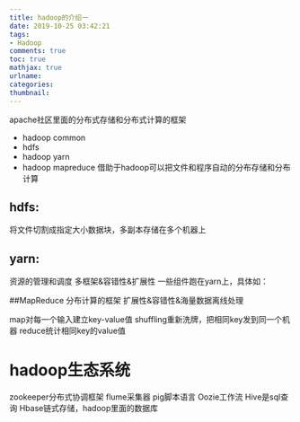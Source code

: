 ```yaml
---
title: hadoop的介绍一
date: 2019-10-25 03:42:21
tags: 
- Hadoop
comments: true
toc: true
mathjax: true
urlname:
categories:
thumbnail:
---
```


apache社区里面的分布式存储和分布式计算的框架
- hadoop common
- hdfs
- hadoop yarn
- hadoop mapreduce
借助于hadoop可以把文件和程序自动的分布存储和分布计算

## hdfs:
将文件切割成指定大小数据块，多副本存储在多个机器上


## yarn:
资源的管理和调度
多框架&容错性&扩展性
一些组件跑在yarn上，具体如：


##MapReduce
分布计算的框架
扩展性&容错性&海量数据离线处理

map对每一个输入建立key-value值
shuffling重新洗牌，把相同key发到同一个机器
reduce统计相同key的value值

# hadoop生态系统

zookeeper分布式协调框架
flume采集器
pig脚本语言
Oozie工作流
Hive是sql查询
Hbase链式存储，hadoop里面的数据库